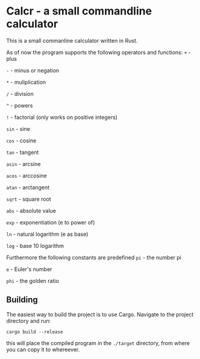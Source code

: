 Calcr - a small commandline calculator
======================================
This is a small commanline calculator written in Rust.

As of now the program supports the following operators and functions:
`+`    - plus

`-`    - minus or negation

`*`    - muliplication

`/`    - division

`^`    - powers

`!`    - factorial (only works on positive integers)

`sin`  - sine

`cos`  - cosine

`tan`  - tangent

`asin` - arcsine

`acos` - arccosine

`atan` - arctangent

`sqrt` - square root

`abs`  - absolute value

`exp`  - exponentiation (e to power of)

`ln`   - natural logarithm (e as base)

`log`  - base 10 logarithm

Furthermore the following constants are predefined
`pi`  - the number pi

`e`   - Euler's number

`phi` - the golden ratio

Building
--------
The easiest way to build the project is to use Cargo. Navigate to the project
directory and run:
```
cargo build --release
```
this will place the compiled program in the `./target` directory, from where
you can copy it to whereever.
